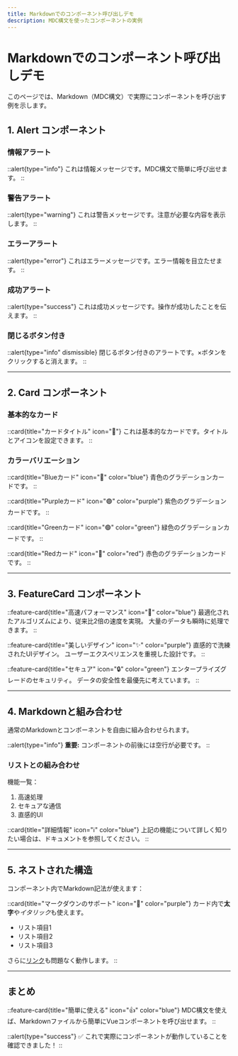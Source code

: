 ```yaml
---
title: Markdownでのコンポーネント呼び出しデモ
description: MDC構文を使ったコンポーネントの実例
---
```


# Markdownでのコンポーネント呼び出しデモ

このページでは、Markdown（MDC構文）で実際にコンポーネントを呼び出す例を示します。

## 1. Alert コンポーネント

### 情報アラート

::alert{type="info"}
これは情報メッセージです。MDC構文で簡単に呼び出せます。
::

### 警告アラート

::alert{type="warning"}
これは警告メッセージです。注意が必要な内容を表示します。
::

### エラーアラート

::alert{type="error"}
これはエラーメッセージです。エラー情報を目立たせます。
::

### 成功アラート

::alert{type="success"}
これは成功メッセージです。操作が成功したことを伝えます。
::

### 閉じるボタン付き

::alert{type="info" dismissible}
閉じるボタン付きのアラートです。×ボタンをクリックすると消えます。
::

---

## 2. Card コンポーネント

### 基本的なカード

::card{title="カードタイトル" icon="📝"}
これは基本的なカードです。タイトルとアイコンを設定できます。
::

### カラーバリエーション

::card{title="Blueカード" icon="🔵" color="blue"}
青色のグラデーションカードです。
::

::card{title="Purpleカード" icon="🟣" color="purple"}
紫色のグラデーションカードです。
::

::card{title="Greenカード" icon="🟢" color="green"}
緑色のグラデーションカードです。
::

::card{title="Redカード" icon="🔴" color="red"}
赤色のグラデーションカードです。
::

---

## 3. FeatureCard コンポーネント

::feature-card{title="高速パフォーマンス" icon="🚀" color="blue"}
最適化されたアルゴリズムにより、従来比2倍の速度を実現。
大量のデータも瞬時に処理できます。
::

::feature-card{title="美しいデザイン" icon="✨" color="purple"}
直感的で洗練されたUIデザイン。
ユーザーエクスペリエンスを重視した設計です。
::

::feature-card{title="セキュア" icon="🔒" color="green"}
エンタープライズグレードのセキュリティ。
データの安全性を最優先に考えています。
::

---

## 4. Markdownと組み合わせ

通常のMarkdownとコンポーネントを自由に組み合わせられます。

::alert{type="info"}
**重要:** コンポーネントの前後には空行が必要です。
::

### リストとの組み合わせ

機能一覧：

1. 高速処理
2. セキュアな通信
3. 直感的UI

::card{title="詳細情報" icon="ℹ️" color="blue"}
上記の機能について詳しく知りたい場合は、ドキュメントを参照してください。
::

---

## 5. ネストされた構造

コンポーネント内でMarkdown記法が使えます：

::card{title="マークダウンのサポート" icon="📝" color="purple"}
カード内で**太字**や*イタリック*も使えます。

- リスト項目1
- リスト項目2
- リスト項目3

さらに[リンク](https://nuxt.com)も問題なく動作します。
::

---

## まとめ

::feature-card{title="簡単に使える" icon="👍" color="blue"}
MDC構文を使えば、Markdownファイルから簡単にVueコンポーネントを呼び出せます。
::

::alert{type="success"}
✅ これで実際にコンポーネントが動作していることを確認できました！
::

